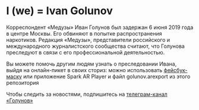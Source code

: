 # I (we) = Ivan Golunov

Корреспондент «Медузы» Иван Голунов был задержан 6 июня 2019 года в центре Москвы. Его обвиняют в попытке распространения наркотиков. Редакция «Медузы», представители российского и международного журналистского сообщества считают, что Голунова преследуют в связи с его профессиональной деятельностью.

Вы можете помочь другим людям узнать о преследовании Ивана, выйдя на онлайн-пикет в своих сториз: можно использовать [фейсбук-маску](https://www.facebook.com/fbcameraeffects/tryit/783920602002982/) или приложение Spark AR Player и файл golunov.arexport из этого репозитория

Чтобы следить за новостями, подпишитесь на [телеграм-канал «Голунов»](https://t.me/GolunovForever)
